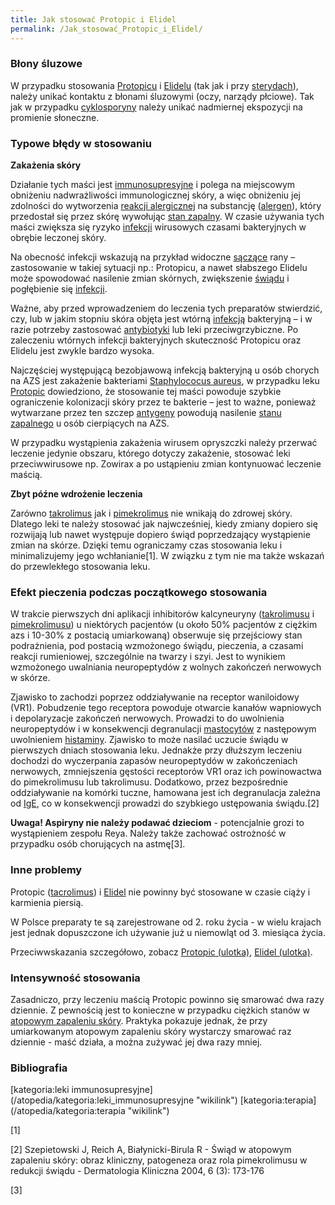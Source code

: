 ```yaml
---
title: Jak stosować Protopic i Elidel
permalink: /Jak_stosować_Protopic_i_Elidel/
---
```


### Błony śluzowe

W przypadku stosowania [Protopicu](/atopedia/Protopic "wikilink") i [Elidelu](/atopedia/Elidel "wikilink") (tak jak i przy [sterydach](/atopedia/sterydy "wikilink")), należy unikać kontaktu z błonami śluzowymi (oczy, narządy płciowe). Tak jak w przypadku [cyklosporyny](/atopedia/cyklosporyna "wikilink") należy unikać nadmiernej ekspozycji na promienie słoneczne.

### Typowe błędy w stosowaniu

**Zakażenia skóry**

Działanie tych maści jest [immunosupresyjne](/atopedia/immunosupresja "wikilink") i polega na miejscowym obniżeniu nadwrażliwości immunologicznej skóry, a więc obniżeniu jej zdolności do wytworzenia [reakcji alergicznej](/atopedia/reakcja_alergiczna "wikilink") na substancję ([alergen](/atopedia/alergen "wikilink")), który przedostał się przez skórę wywołując [stan zapalny](/atopedia/stan_zapalny_skóry "wikilink"). W czasie używania tych maści zwiększa się ryzyko [infekcji](/atopedia/infekcja_skóry "wikilink") wirusowych czasami bakteryjnych w obrębie leczonej skóry.

Na obecność infekcji wskazują na przykład widoczne [sączące](/atopedia/wysięk "wikilink") rany – zastosowanie w takiej sytuacji np.: Protopicu, a nawet słabszego Elidelu może spowodować nasilenie zmian skórnych, zwiększenie [świądu](/atopedia/świąd "wikilink") i pogłębienie się [infekcji](/atopedia/infekcja_skóry "wikilink").

Ważne, aby przed wprowadzeniem do leczenia tych preparatów stwierdzić, czy, lub w jakim stopniu skóra objęta jest wtórną [infekcją](/atopedia/Infekcja_skóry "wikilink") bakteryjną – i w razie potrzeby zastosować [antybiotyki](/atopedia/antybiotyki "wikilink") lub leki przeciwgrzybiczne. Po zaleczeniu wtórnych infekcji bakteryjnych skuteczność Protopicu oraz Elidelu jest zwykle bardzo wysoka.

Najczęściej występującą bezobjawową infekcją bakteryjną u osób chorych na AZS jest zakażenie bakteriami [Staphylococus aureus](/atopedia/Staphylococus_aureus "wikilink"), w przypadku leku [Protopic](/atopedia/Protopic "wikilink") dowiedziono, że stosowanie tej maści powoduje szybkie ograniczenie kolonizacji skóry przez te bakterie – jest to ważne, ponieważ wytwarzane przez ten szczep [antygeny](/atopedia/antygen "wikilink") powodują nasilenie [stanu zapalnego](/atopedia/stan_zapalny_skóry "wikilink") u osób cierpiących na AZS.

W przypadku wystąpienia zakażenia wirusem opryszczki należy przerwać leczenie jedynie obszaru, którego dotyczy zakażenie, stosować leki przeciwwirusowe np. Zowirax a po ustąpieniu zmian kontynuować leczenie maścią.

**Zbyt późne wdrożenie leczenia**

Zarówno [takrolimus](/atopedia/takrolimus "wikilink") jak i [pimekrolimus](/atopedia/pimekrolimus "wikilink") nie wnikają do zdrowej skóry. Dlatego leki te należy stosować jak najwcześniej, kiedy zmiany dopiero się rozwijają lub nawet występuje dopiero świąd poprzedzający wystąpienie zmian na skórze. Dzięki temu ograniczamy czas stosowania leku i minimalizujemy jego wchłanianie[1]. W związku z tym nie ma także wskazań do przewlekłego stosowania leku.

### Efekt pieczenia podczas początkowego stosowania

W trakcie pierwszych dni aplikacji inhibitorów kalcyneuryny ([takrolimusu](/atopedia/takrolimus "wikilink") i [pimekrolimusu](/atopedia/pimekrolimus "wikilink")) u niektórych pacjentów (u około 50% pacjentów z ciężkim azs i 10-30% z postacią umiarkowaną) obserwuje się przejściowy stan podrażnienia, pod postacią wzmożonego świądu, pieczenia, a czasami reakcji rumieniowej, szczególnie na twarzy i szyi. Jest to wynikiem wzmożonego uwalniania neuropeptydów z wolnych zakończeń nerwowych w skórze.

Zjawisko to zachodzi poprzez oddziaływanie na receptor waniloidowy (VR1). Pobudzenie tego receptora powoduje otwarcie kanałów wapniowych i depolaryzacje zakończeń nerwowych. Prowadzi to do uwolnienia neuropeptydów i w konsekwencji degranulacji [mastocytów](/atopedia/komórki_tuczne "wikilink") z następowym uwolnieniem [histaminy](/atopedia/histamina "wikilink"). Zjawisko to może nasilać uczucie świądu w pierwszych dniach stosowania leku. Jednakże przy dłuższym leczeniu dochodzi do wyczerpania zapasów neuropeptydów w zakończeniach nerwowych, zmniejszenia gęstości receptorów VR1 oraz ich powinowactwa do pimekrolimusu lub takrolimusu. Dodatkowo, przez bezpośrednie oddziaływanie na komórki tuczne, hamowana jest ich degranulacja zależna od [IgE](/atopedia/IgE "wikilink"), co w konsekwencji prowadzi do szybkiego ustępowania świądu.[2]

**Uwaga! Aspiryny nie należy podawać dzieciom** - potencjalnie grozi to wystąpieniem zespołu Reya. Należy także zachować ostrożność w przypadku osób chorujących na astmę[3].

### Inne problemy

Protopic ([tacrolimus](/atopedia/tacrolimus "wikilink")) i [Elidel](/atopedia/Elidel "wikilink") nie powinny być stosowane w czasie ciąży i karmienia piersią.

W Polsce preparaty te są zarejestrowane od 2. roku życia - w wielu krajach jest jednak dopuszczone ich używanie już u niemowląt od 3. miesiąca życia.

Przeciwwskazania szczegółowo, zobacz [Protopic (ulotka)](/Protopic_(ulotka) "wikilink"), [Elidel (ulotka)](/Elidel_(ulotka) "wikilink").

### Intensywność stosowania

Zasadniczo, przy leczeniu maścią Protopic powinno się smarować dwa razy dziennie. Z pewnością jest to konieczne w przypadku ciężkich stanów w [atopowym zapaleniu skóry](/atopedia/AZS "wikilink"). Praktyka pokazuje jednak, że przy umiarkowanym atopowym zapaleniu skóry wystarczy smarować raz dziennie - maść działa, a można zużywać jej dwa razy mniej.

### Bibliografia

<references/>
[kategoria:leki immunosupresyjne](/atopedia/kategoria:leki_immunosupresyjne "wikilink") [kategoria:terapia](/atopedia/kategoria:terapia "wikilink")

[1]

[2] Szepietowski J, Reich A, Białynicki-Birula R - Świąd w atopowym zapaleniu skóry: obraz kliniczny, patogeneza oraz rola pimekrolimusu w redukcji świądu - Dermatologia Kliniczna 2004, 6 (3): 173-176

[3]